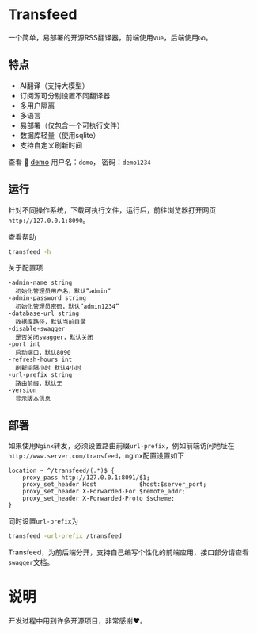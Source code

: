 Transfeed
===

一个简单，易部署的开源RSS翻译器，前端使用`Vue`，后端使用`Go`。


## 特点

- AI翻译（支持大模型）
- 订阅源可分别设置不同翻译器
- 多用户隔离
- 多语言
- 易部署（仅包含一个可执行文件）
- 数据库轻量（使用sqlite）
- 支持自定义刷新时间



查看 👀 [demo](https://wsh233.cn/webapp/transfeed)     用户名：`demo`， 密码：`demo1234`



## 运行

针对不同操作系统，下载可执行文件，运行后，前往浏览器打开网页`http://127.0.0.1:8090`。

查看帮助

```bash
transfeed -h
```



关于配置项

```
-admin-name string
  初始化管理员用户名，默认”admin“
-admin-password string
  初始化管理员密码，默认“admin1234”
-database-url string
  数据库路径，默认当前目录 
-disable-swagger
  是否关闭swagger，默认关闭
-port int
  启动端口，默认8090
-refresh-hours int
  刷新间隔小时 默认4小时
-url-prefix string
  路由前缀，默认无
-version
  显示版本信息
```



## 部署

如果使用`Nginx`转发，必须设置路由前缀`url-prefix`，例如前端访问地址在`http://www.server.com/transfeed`，nginx配置设置如下

```text
location ~ ^/transfeed/(.*)$ {
    proxy_pass http://127.0.0.1:8091/$1;
    proxy_set_header Host            $host:$server_port;
    proxy_set_header X-Forwarded-For $remote_addr;
    proxy_set_header X-Forwarded-Proto $scheme;
}

```



同时设置`url-prefix`为

```bash
transfeed -url-prefix /transfeed
```



Transfeed，为前后端分开，支持自己编写个性化的前端应用，接口部分请查看`swagger`文档。



# 说明

开发过程中用到许多开源项目，非常感谢❤️。



